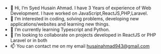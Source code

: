 - 👋 Hi, I’m Syed Husain Ahmad. I have 3 Years of experience of Web Development. I have worked on JavaScript,ReactJS,PHP,Laravel.
- 👀 I’m interested in coding, solving problems, developing new applications/websites and learning new things. 
- 🌱 I’m currently learning Typescript and Python.
- 💞️ I’m looking to collaborate on projects developed in ReactJS or PHP Laravel or in both
- 📫 You can contact me on my email husainahmad943@gmail.com
